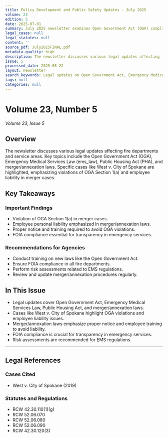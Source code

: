 ```yaml
---
title: Policy Development and Public Safety Updates - July 2025
volume: 23
edition: 5
date: 2025-07-01
summary: July 2025 newsletter examines Open Government Act (OGA) compliance for fire departments including West v. City of Spokane case analysis, reviews Emergency Medical Services Law updates under RCW 52.06.070-090, addresses Public Housing Act implications for service areas, analyzes merger/annexation law requirements emphasizing employee liability protections, and provides FOIA compliance guidance for transparency in emergency services operations.
legal_cases: null
legal_statutes: null
content: ''
source_pdf: July2025FINAL.pdf
metadata_quality: high
description: The newsletter discusses various legal updates affecting fire departments and service areas. Key topics include the Open Government Act (OGA), Emergency Medical Services Law (ems_law), Public Housing Act (PHA), and merger/annexation laws. Specific cases like West v. City of Spokane are highlighted, emphasizing violations of OGA Section 1(a) and employee liability in merger cases.
issue: 5
processed_date: 2025-08-22
layout: newsletter
search_keywords: Legal updates on Open Government Act, Emergency Medical Services Law, Public Housing Act, West v. City of Spokane, merger/annexation laws, FOIA, EMS regulations, risk assessments, training requirement...
tags: null
categories: null
---
```

# Volume 23, Number 5

*Volume 23, Issue 5*

## Overview

The newsletter discusses various legal updates affecting fire departments and service areas. Key topics include the Open Government Act (OGA), Emergency Medical Services Law (ems_law), Public Housing Act (PHA), and merger/annexation laws. Specific cases like West v. City of Spokane are highlighted, emphasizing violations of OGA Section 1(a) and employee liability in merger cases.

## Key Takeaways

### Important Findings

- Violation of OGA Section 1(a) in merger cases.
- Employee personal liability emphasized in merger/annexation laws.
- Proper notice and training required to avoid OGA violations.
- FOIA compliance essential for transparency in emergency services.

### Recommendations for Agencies

- Conduct training on new laws like the Open Government Act.
- Ensure FOIA compliance in all fire departments.
- Perform risk assessments related to EMS regulations.
- Review and update merger/annexation procedures regularly.

## In This Issue

- Legal updates cover Open Government Act, Emergency Medical Services Law, Public Housing Act, and merger/annexation laws.
- Cases like West v. City of Spokane highlight OGA violations and employee liability issues.
- Merger/annexation laws emphasize proper notice and employee training to avoid liability.
- FOIA compliance is crucial for transparency in emergency services.
- Risk assessments are recommended for EMS regulations.

---

## Legal References

### Cases Cited

- West v. City of Spokane (2019)

### Statutes and Regulations

- RCW 42.30.110(1)(g)
- RCW 52.06.070
- RCW 52.06.080
- RCW 52.06.090
- RCW 42.30.120(3)
